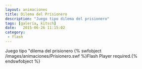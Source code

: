 ```yaml
---
layout: animaciones
title: Dilema del Prisionero
description: "Juego tipo dilema del prisionero"
tags: [galería, kitsch]
date:   2015-06-26 11:15:02
category:
 - flash
---
```

Juego tipo "dilema del prisionero
{% swfobject /images/animaciones/Prisionero.swf %}Flash Player required.{% endswfobject %}
